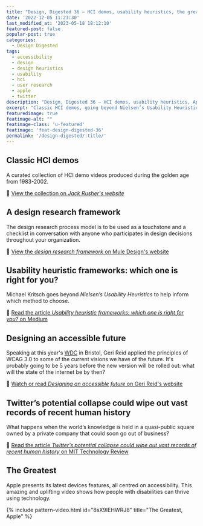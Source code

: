 ```yaml
---
title: "Design, Digested 36 – HCI demos, usability heuristics, the greatest"
date: '2022-12-05 11:23:30'
last_modified_at: '2023-05-18 18:12:10'
featured-post: false
popular-post: true
categories:
  - Design Digested
tags:
  - accessibility
  - design
  - design heuristics
  - usability
  - hci
  - user research
  - apple
  - twitter
description: "Design, Digested 36 – HCI demos, usability heuristics, Apple's The Greatest and more."
excerpt: "Classic HCI demos, going beyond Nielsen’s Usability Heuristics, Apple's The Greatest and more."
featuredimage: true
featimage-alt: ""
featimage-class: 'u-featured'
featimage: 'feat-design-digested-36'
permalink: '/design-digested/:title/'
---
```

## Classic HCI demos

A curated collection of HCI demo videos produced during the golden age from 1983-2002. 

🔗 [View the collection on _Jack Rusher's website_](https://jackrusher.com/classic-ux/)

## A design research framework

The design research process model is to be used as a touchstone and a checklist in conversation with anyone who participates in design decisions throughout your organization. 

🔗 [View the _design research framework_ on Mule Design's website](https://www.muledesign.com/blog/design-research-framework)

## Usability heuristic frameworks: which one is right for you?

Michael Kritsch goes beyond _Nielsen’s Usability Heuristics_ to help inform which method to choose.

🔗 [Read the article _Usability heuristic frameworks: which one is right for you?_ on Medium](https://uxdesign.cc/usability-heuristic-frameworks-which-one-is-right-for-you-1962387b7cc)

## Designing an accessible future

Speaking at this year's [WDC](https://webdevconf.com/events/2022/schedule/) in Bristol, Geri Reid applied the principles of WCAG 3.0 to some of the current visions we have of the future. It's probably going to be 5 years before the new version will be rolled out: what will the state of the internet be by then? 

🔗 [Watch or read _Designing an accessible future_ on Geri Reid's website](https://www.gerireid.com/designing-an-accessible-future.html)

## Twitter’s potential collapse could wipe out vast records of recent human history

What happens when the world’s knowledge is held in a quasi-public square owned by a private company that could soon go out of business? 

🔗 [Read the article _Twitter’s potential collapse could wipe out vast records of recent human history_ on MIT Technology Review](https://www.technologyreview.com/2022/11/11/1063162/twitters-imminent-collapse-could-wipe-out-vast-records-of-recent-human-history/)

## The Greatest

Apple presents its latest devices features, all centred on accessibility. This amazing and uplifting video shows how people with disabilities can thrive using technology.

{% include pattern-video.html id="8sX9IEHWRJ8" title="The Greatest, Apple" %}